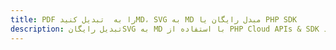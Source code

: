 ---title: PDF را به  تبدیل کنیدMD، SVG به MD مبدل رایگان یا PHP SDKdescription: تبدیل رایگانSVG به MD با استفاده از PHP Cloud APIs & SDK همچنین اسناد PDF را در Cloud ایجاد، ویرایش و رندر کنید.---